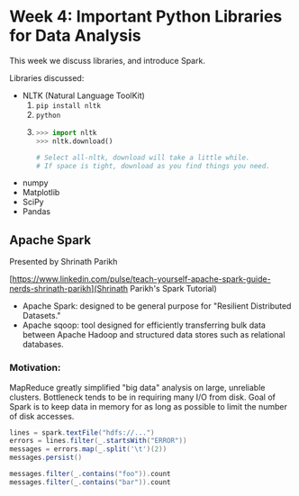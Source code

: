 # Week 4: Important Python Libraries for Data Analysis

This week we discuss libraries, and introduce Spark.

Libraries discussed:

* NLTK (Natural Language ToolKit)  
  1. `pip install nltk`
  2. `python`
  3. ```python
     >>> import nltk
     >>> nltk.download()

     # Select all-nltk, download will take a little while.
     # If space is tight, download as you find things you need.
     ```
* numpy
* Matplotlib
* SciPy
* Pandas

## Apache Spark
Presented by Shrinath Parikh

[https://www.linkedin.com/pulse/teach-yourself-apache-spark-guide-nerds-shrinath-parikh](Shrinath Parikh's Spark Tutorial)

* Apache Spark: designed to be general purpose for "Resilient Distributed Datasets."
* Apache sqoop: tool designed for efficiently transferring bulk data between Apache Hadoop and structured data stores such as relational databases.

### Motivation:

MapReduce greatly simplified "big data" analysis on large, unreliable clusters. Bottleneck tends to be in requiring many I/O from disk. Goal of Spark is to keep data in memory for as long as possible to limit the number of disk accesses.

```scala
lines = spark.textFile("hdfs://...")
errors = lines.filter(_.startsWith("ERROR"))
messages = errors.map(_.split('\t')(2))
messages.persist()

messages.filter(_.contains("foo")).count
messages.filter(_.contains("bar")).count
```